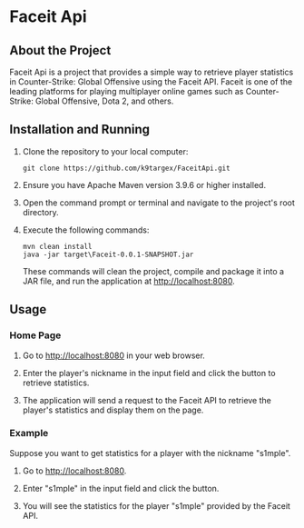 # Faceit Api

## About the Project

Faceit Api is a project that provides a simple way to retrieve player statistics in Counter-Strike: Global Offensive using the Faceit API. Faceit is one of the leading platforms for playing multiplayer online games such as Counter-Strike: Global Offensive, Dota 2, and others.

## Installation and Running

1. Clone the repository to your local computer:

    ```
    git clone https://github.com/k9targex/FaceitApi.git
    ```

2. Ensure you have Apache Maven version 3.9.6 or higher installed.

3. Open the command prompt or terminal and navigate to the project's root directory.

4. Execute the following commands:

    ```
    mvn clean install
    java -jar target\Faceit-0.0.1-SNAPSHOT.jar
    ```

   These commands will clean the project, compile and package it into a JAR file, and run the application at [http://localhost:8080](http://localhost:8080).

## Usage

### Home Page

1. Go to [http://localhost:8080](http://localhost:8080) in your web browser.

2. Enter the player's nickname in the input field and click the button to retrieve statistics.

3. The application will send a request to the Faceit API to retrieve the player's statistics and display them on the page.

### Example

Suppose you want to get statistics for a player with the nickname "s1mple".

1. Go to [http://localhost:8080](http://localhost:8080).

2. Enter "s1mple" in the input field and click the button.

3. You will see the statistics for the player "s1mple" provided by the Faceit API.
